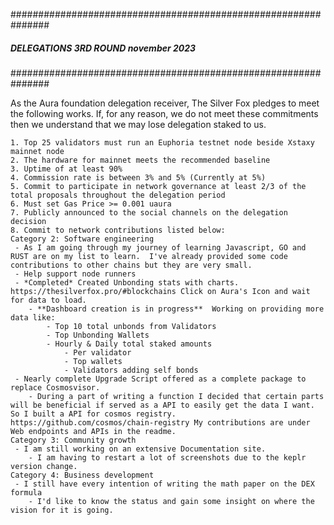 ###############################################################
#####      DELEGATIONS  3RD ROUND november 2023   #############
###############################################################

As the Aura foundation delegation receiver, The Silver Fox pledges to meet the following works. If, for any reason, we do not meet these commitments then we understand that we may lose delegation staked to us.

    1. Top 25 validators must run an Euphoria testnet node beside Xstaxy mainnet node
    2. The hardware for mainnet meets the recommended baseline    
    3. Uptime of at least 90%
    4. Commission rate is between 3% and 5% (Currently at 5%)
    5. Commit to participate in network governance at least 2/3 of the total proposals throughout the delegation period
    6. Must set Gas Price >= 0.001 uaura
    7. Publicly announced to the social channels on the delegation decision
    8. Commit to network contributions listed below: 
    Category 2: Software engineering
     - As I am going through my journey of learning Javascript, GO and RUST are on my list to learn.  I've already provided some code contributions to other chains but they are very small.
	 - Help support node runners
	 - *Completed* Created Unbonding stats with charts.  https://thesilverfox.pro/#blockchains Click on Aura's Icon and wait for data to load.
		- **Dashboard creation is in progress**  Working on providing more data like:
			- Top 10 total unbonds from Validators
			- Top Unbonding Wallets
			- Hourly & Daily total staked amounts
				- Per validator
				- Top wallets
				- Validators adding self bonds
	 - Nearly complete Upgrade Script offered as a complete package to replace Cosmosvisor.
		- During a part of writing a function I decided that certain parts will be beneficial if served as a API to easily get the data I want.  So I built a API for cosmos registry.  https://github.com/cosmos/chain-registry My contributions are under Web endpoints and APIs in the readme.
    Category 3: Community growth
     - I am still working on an extensive Documentation site.
		- I am having to restart a lot of screenshots due to the keplr version change.
    Category 4: Business development
     - I still have every intention of writing the math paper on the DEX formula
		- I'd like to know the status and gain some insight on where the vision for it is going.
